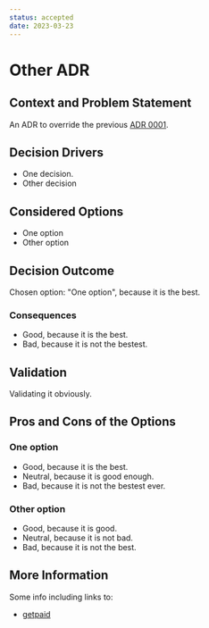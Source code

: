 ```yaml
---
status: accepted
date: 2023-03-23
---
```

# Other ADR

## Context and Problem Statement

An ADR to override the previous [ADR 0001](0001-use-adrs.md).

<!-- This is an optional element. Feel free to remove. -->
## Decision Drivers

* One decision.
* Other decision

## Considered Options

* One option
* Other option

## Decision Outcome

Chosen option: "One option", because it is the best.

<!-- This is an optional element. Feel free to remove. -->
### Consequences

* Good, because it is the best.
* Bad, because it is not the bestest.

<!-- This is an optional element. Feel free to remove. -->
## Validation

Validating it obviously.

<!-- This is an optional element. Feel free to remove. -->
## Pros and Cons of the Options

### One option

* Good, because it is the best.
* Neutral, because it is good enough.
* Bad, because it is not the bestest ever.

### Other option

* Good, because it is good.
* Neutral, because it is not bad.
* Bad, because it is not the best.

<!-- This is an optional element. Feel free to remove. -->
## More Information

Some info including links to:

* [getpaid](https://getpaid.io)
